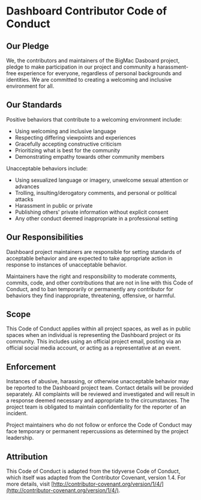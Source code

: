 # Dashboard Contributor Code of Conduct

## Our Pledge

We, the contributors and maintainers of the BigMac Dasboard project, pledge to make participation in our project and community a harassment-free experience for everyone, regardless of personal backgrounds and identities. We are committed to creating a welcoming and inclusive environment for all.

## Our Standards

Positive behaviors that contribute to a welcoming environment include:

* Using welcoming and inclusive language
* Respecting differing viewpoints and experiences
* Gracefully accepting constructive criticism
* Prioritizing what is best for the community
* Demonstrating empathy towards other community members

Unacceptable behaviors include:

* Using sexualized language or imagery, unwelcome sexual attention or advances
* Trolling, insulting/derogatory comments, and personal or political attacks
* Harassment in public or private
* Publishing others' private information without explicit consent
* Any other conduct deemed inappropriate in a professional setting

## Our Responsibilities

Dashboard project maintainers are responsible for setting standards of acceptable behavior and are expected to take appropriate action in response to instances of unacceptable behavior.

Maintainers have the right and responsibility to moderate comments, commits, code, and other contributions that are not in line with this Code of Conduct, and to ban temporarily or permanently any contributor for behaviors they find inappropriate, threatening, offensive, or harmful.

## Scope

This Code of Conduct applies within all project spaces, as well as in public spaces when an individual is representing the Dashboard project or its community. This includes using an official project email, posting via an official social media account, or acting as a representative at an event.

## Enforcement

Instances of abusive, harassing, or otherwise unacceptable behavior may be reported to the Dashboard project team. Contact details will be provided separately. All complaints will be reviewed and investigated and will result in a response deemed necessary and appropriate to the circumstances. The project team is obligated to maintain confidentiality for the reporter of an incident.

Project maintainers who do not follow or enforce the Code of Conduct may face temporary or permanent repercussions as determined by the project leadership.

## Attribution

This Code of Conduct is adapted from the tidyverse Code of Conduct, which itself was adapted from the Contributor Covenant, version 1.4. For more details, visit [http://contributor-covenant.org/version/1/4/](http://contributor-covenant.org/version/1/4/).
